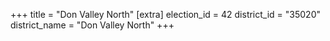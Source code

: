 +++
title = "Don Valley North"
[extra]
election_id = 42
district_id = "35020"
district_name = "Don Valley North"
+++
